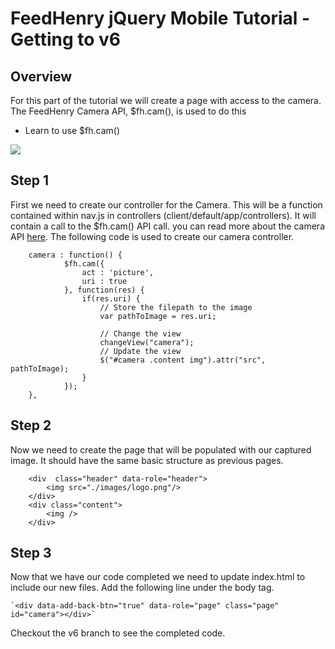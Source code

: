# FeedHenry jQuery Mobile Tutorial - Getting to v6

## Overview
For this part of the tutorial we will create a page with access to the camera. The FeedHenry Camera API, $fh.cam(), is used to do this

* Learn to use $fh.cam()

![](https://github.com/feedhenry/FH-Training-App-JQM/raw/master/docs/CameraView.png)


## Step 1
First we need to create our controller for the Camera. This will be a function contained within nav.js in controllers (client/default/app/controllers). It will contain a call to the $fh.cam() API call. you can read more about the camera API [here](http://docs.feedhenry.com/api-reference/camera/). The following code is used to create our camera controller.

		camera : function() {
				$fh.cam({
					act : 'picture',
					uri : true
				}, function(res) {
					if(res.uri) {
						// Store the filepath to the image
						var pathToImage = res.uri;

						// Change the view
						changeView("camera");
						// Update the view
						$("#camera .content img").attr("src", pathToImage);
					}
				});
		},



## Step 2
Now we need to create the page that will be populated with our captured image. It should have the same basic structure as previous pages.

		<div  class="header" data-role="header">
			<img src="./images/logo.png"/>
		</div>
		<div class="content">
			<img />
		</div>


## Step 3
Now that we have our code completed we need to update index.html to include our new files. Add the following line under the body tag.

	`<div data-add-back-btn="true" data-role="page" class="page" id="camera"></div>`

Checkout the v6 branch to see the completed code.




